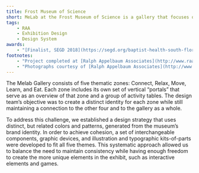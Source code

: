```yaml
---
title: Frost Museum of Science
short: MeLab at the Frost Museum of Science is a gallery that focuses on your body’s relationship to science. Through interactive exhibitions and games, visitors learn about how their daily activities impact their health and wellbeing.
tags:
    - RAA
    - Exhibition Design
    - Design System
awards:
    - "[Finalist, SEGD 2018](https://segd.org/baptist-health-south-florida-gallery-phillip-and-patricia-frost-museum-science)"
footnotes:
    - "Project completed at [Ralph Appelbaum Associates](http://www.raany.com/)."
    - "Photographs courtesy of [Ralph Appelbaum Associates](http://www.raany.com/)."
---
```


The Melab Gallery consists of five thematic zones: Connect, Relax, Move, Learn, and Eat. Each zone includes its own set of vertical “portals” that serve as an overview of that zone and a group of activity tables. The design team’s objective was to create a distinct identity for each zone while still maintaining a connection to the other four and to the gallery as a whole.

To address this challenge, we established a design strategy that uses distinct, but related colors and patterns, generated from the museum’s brand identity. In order to  achieve cohesion, a set of interchangeable components, graphic devices, and illustration and typographic kits-of-parts were developed to fit all five themes. This systematic approach allowed us to balance the need to maintain consistency while having enough freedom to create the more unique elements in the exhibit, such as interactive elements and games.

